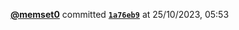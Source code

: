  <a href=https://github.com/memset0><strong>@memset0</strong></a>  committed <a href=https://github.com/memset0/memset0/commit/1a76eb9883983db42b7e245635bcb06b930cd503><strong><code>1a76eb9</code></strong></a>  at 25/10/2023, 05:53 
